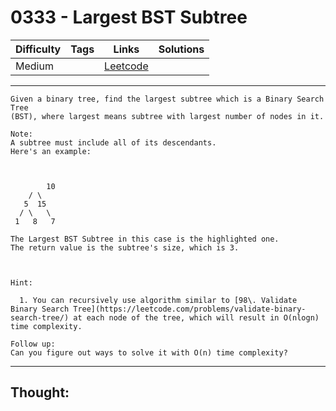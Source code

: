 # 0333 - Largest BST Subtree

Difficulty  | Tags | Links | Solutions
----------- | ---- | ----- | -----
Medium |  | [Leetcode](https://leetcode.com/problems/largest-bst-subtree/description/) |


-----------

```
Given a binary tree, find the largest subtree which is a Binary Search Tree
(BST), where largest means subtree with largest number of nodes in it.

Note:
A subtree must include all of its descendants.
Here's an example:



        10    / \   5  15  / \   \  1   8   7

The Largest BST Subtree in this case is the highlighted one.
The return value is the subtree's size, which is 3.



Hint:

  1. You can recursively use algorithm similar to [98\. Validate Binary Search Tree](https://leetcode.com/problems/validate-binary-search-tree/) at each node of the tree, which will result in O(nlogn) time complexity.

Follow up:
Can you figure out ways to solve it with O(n) time complexity?
```

-----------

## Thought:

